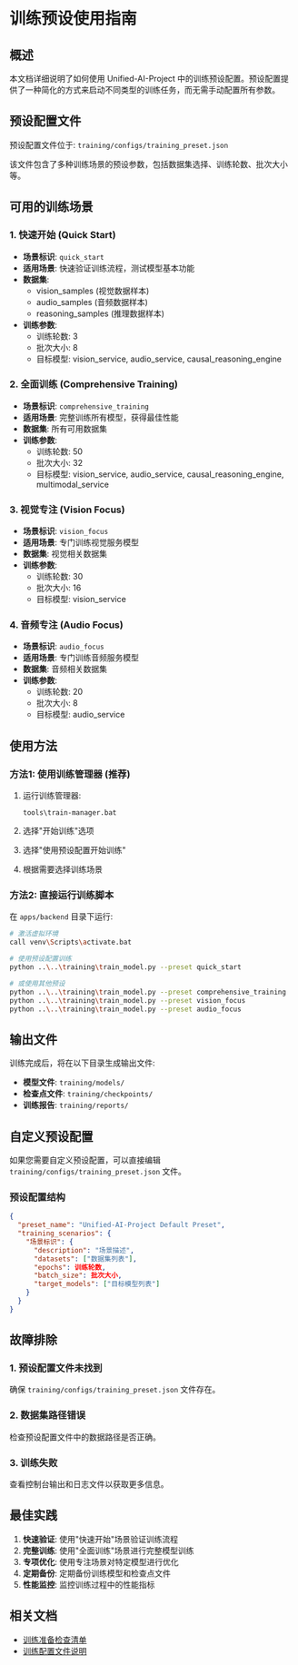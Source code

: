# 训练预设使用指南

## 概述

本文档详细说明了如何使用 Unified-AI-Project 中的训练预设配置。预设配置提供了一种简化的方式来启动不同类型的训练任务，而无需手动配置所有参数。

## 预设配置文件

预设配置文件位于: `training/configs/training_preset.json`

该文件包含了多种训练场景的预设参数，包括数据集选择、训练轮数、批次大小等。

## 可用的训练场景

### 1. 快速开始 (Quick Start)
- **场景标识**: `quick_start`
- **适用场景**: 快速验证训练流程，测试模型基本功能
- **数据集**: 
  - vision_samples (视觉数据样本)
  - audio_samples (音频数据样本)
  - reasoning_samples (推理数据样本)
- **训练参数**:
  - 训练轮数: 3
  - 批次大小: 8
  - 目标模型: vision_service, audio_service, causal_reasoning_engine

### 2. 全面训练 (Comprehensive Training)
- **场景标识**: `comprehensive_training`
- **适用场景**: 完整训练所有模型，获得最佳性能
- **数据集**: 所有可用数据集
- **训练参数**:
  - 训练轮数: 50
  - 批次大小: 32
  - 目标模型: vision_service, audio_service, causal_reasoning_engine, multimodal_service

### 3. 视觉专注 (Vision Focus)
- **场景标识**: `vision_focus`
- **适用场景**: 专门训练视觉服务模型
- **数据集**: 视觉相关数据集
- **训练参数**:
  - 训练轮数: 30
  - 批次大小: 16
  - 目标模型: vision_service

### 4. 音频专注 (Audio Focus)
- **场景标识**: `audio_focus`
- **适用场景**: 专门训练音频服务模型
- **数据集**: 音频相关数据集
- **训练参数**:
  - 训练轮数: 20
  - 批次大小: 8
  - 目标模型: audio_service

## 使用方法

### 方法1: 使用训练管理器 (推荐)

1. 运行训练管理器:
   ```
   tools\train-manager.bat
   ```

2. 选择"开始训练"选项

3. 选择"使用预设配置开始训练"

4. 根据需要选择训练场景

### 方法2: 直接运行训练脚本

在 `apps/backend` 目录下运行:

```bash
# 激活虚拟环境
call venv\Scripts\activate.bat

# 使用预设配置训练
python ..\..\training\train_model.py --preset quick_start

# 或使用其他预设
python ..\..\training\train_model.py --preset comprehensive_training
python ..\..\training\train_model.py --preset vision_focus
python ..\..\training\train_model.py --preset audio_focus
```

## 输出文件

训练完成后，将在以下目录生成输出文件:

- **模型文件**: `training/models/`
- **检查点文件**: `training/checkpoints/`
- **训练报告**: `training/reports/`

## 自定义预设配置

如果您需要自定义预设配置，可以直接编辑 `training/configs/training_preset.json` 文件。

### 预设配置结构

```json
{
  "preset_name": "Unified-AI-Project Default Preset",
  "training_scenarios": {
    "场景标识": {
      "description": "场景描述",
      "datasets": ["数据集列表"],
      "epochs": 训练轮数,
      "batch_size": 批次大小,
      "target_models": ["目标模型列表"]
    }
  }
}
```

## 故障排除

### 1. 预设配置文件未找到
确保 `training/configs/training_preset.json` 文件存在。

### 2. 数据集路径错误
检查预设配置文件中的数据路径是否正确。

### 3. 训练失败
查看控制台输出和日志文件以获取更多信息。

## 最佳实践

1. **快速验证**: 使用"快速开始"场景验证训练流程
2. **完整训练**: 使用"全面训练"场景进行完整模型训练
3. **专项优化**: 使用专注场景对特定模型进行优化
4. **定期备份**: 定期备份训练模型和检查点文件
5. **性能监控**: 监控训练过程中的性能指标

## 相关文档

- [训练准备检查清单](TRAINING_PREPARATION_CHECKLIST.md)
- [训练配置文件说明](../README.md)
